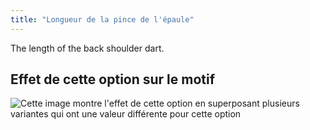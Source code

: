 ```yaml
---
title: "Longueur de la pince de l'épaule"
---
```


The length of the back shoulder dart.

## Effet de cette option sur le motif

![Cette image montre l'effet de cette option en superposant plusieurs variantes qui ont une valeur différente pour cette option](breanna_shoulderdartlength_sample.svg "Effet de cette option sur le motif")
